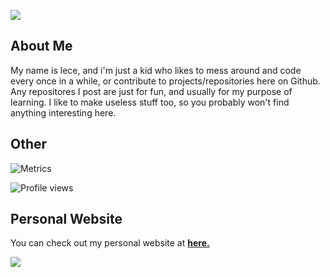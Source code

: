 ![](https://probot.media/9EuBIqgapI.gif)

## About Me
My name is lece, and i'm just a kid who likes to mess around and code every once in a while, or contribute to projects/repositories here on Github. Any repositores I post are just for fun, and usually for my purpose of learning. I like to make useless stuff too, so you probably won't find anything interesting here.

## Other

![Metrics](https://github-readme-stats.vercel.app/api?username=lece1337&show_icons=true&theme=radical)

![Profile views](https://gpvc.arturio.dev/lece1337) 

## Personal Website
You can check out my personal website at **[here.](https://lece1337.com)**

![](https://probot.media/9EuBIqgapI.gif)
